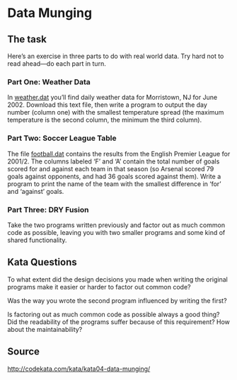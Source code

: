 
# Data Munging


## The task

Here’s an exercise in three parts to do with real world data.
Try hard not to read ahead—do each part in turn.

### Part One: Weather Data

In [weather.dat][1] you’ll find daily weather data for Morristown,
NJ for June 2002. Download this text file, then write a program to
output the day number (column one) with the smallest temperature
spread (the maximum temperature is the second column, the minimum the third column).

### Part Two: Soccer League Table

The file [football.dat][2] contains the results from the English
Premier League for 2001/2. The columns labeled ‘F’ and ‘A’
contain the total number of goals scored for and against each
team in that season (so Arsenal scored 79 goals against opponents,
and had 36 goals scored against them). Write a program to
print the name of the team with the smallest difference in ‘for’
and ‘against’ goals.

### Part Three: DRY Fusion

Take the two programs written previously and factor out as
much common code as possible, leaving you with two smaller
programs and some kind of shared functionality.

## Kata Questions

To what extent did the design decisions you made when writing the
original programs make it easier or harder to factor out common code?

Was the way you wrote the second program influenced by writing the first?

Is factoring out as much common code as possible always a good thing?
Did the readability of the programs suffer because of this requirement?
How about the maintainability?

## Source

http://codekata.com/kata/kata04-data-munging/


[1]: http://codekata.com/data/04/weather.dat
[2]: http://codekata.com/data/04/football.dat
